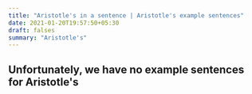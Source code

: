 ```yaml
---
title: "Aristotle's in a sentence | Aristotle's example sentences"
date: 2021-01-20T19:57:50+05:30
draft: falses
summary: "Aristotle's"
---
```

## Unfortunately, we have no example sentences for Aristotle's                 
